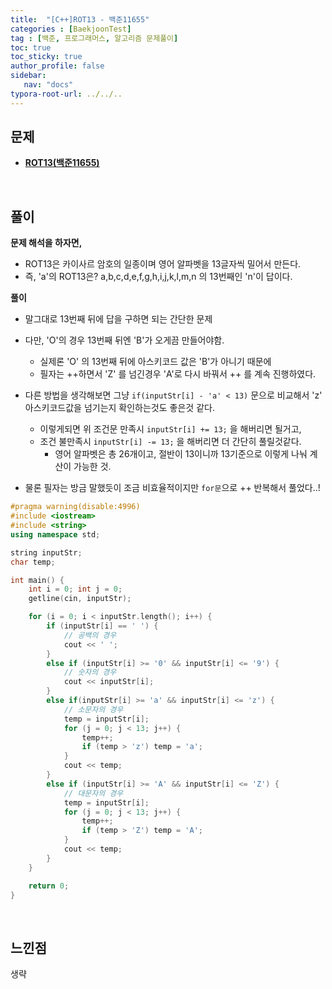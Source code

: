 ```yaml
---
title:  "[C++]ROT13 - 백준11655"
categories : [BaekjoonTest]
tag : [백준, 프로그래머스, 알고리즘 문제풀이]
toc: true
toc_sticky: true
author_profile: false
sidebar:
   nav: "docs"
typora-root-url: ../../..
---
```




## 문제

* **[ROT13(백준11655)](https://www.acmicpc.net/problem/11655)**

<br>

## 풀이

**문제 해석을 하자면,**

* ROT13은 카이사르 암호의 일종이며 영어 알파벳을 13글자씩 밀어서 만든다.
* 즉, 'a'의 ROT13은? a,b,c,d,e,f,g,h,i,j,k,l,m,n 의 13번째인 'n'이 답이다.



**풀이**

* 말그대로 13번째 뒤에 답을 구하면 되는 간단한 문제
* 다만, 'O'의 경우 13번째 뒤엔 'B'가 오게끔 만들어야함.
  * 실제론 'O' 의 13번째 뒤에 아스키코드 값은 'B'가 아니기 때문에
  * 필자는 ++하면서 'Z' 를 넘긴경우 'A'로 다시 바꿔서 ++ 를 계속 진행하였다.

* 다른 방법을 생각해보면 그냥 `if(inputStr[i] - 'a' < 13)` 문으로 비교해서 'z' 아스키코드값을 넘기는지 확인하는것도 좋은것 같다.
  * 이렇게되면 위 조건문 만족시 `inputStr[i] += 13;` 을 해버리면 될거고,
  * 조건 불만족시 `inputStr[i] -= 13;` 을 해버리면 더 간단히 풀릴것같다.
    * 영어 알파벳은 총 26개이고, 절반이 13이니까 13기준으로 이렇게 나눠 계산이 가능한 것.

* 물론 필자는 방금 말했듯이 조금 비효율적이지만 `for문`으로 ++ 반복해서 풀었다..!




```c++
#pragma warning(disable:4996)
#include <iostream>
#include <string>
using namespace std;

string inputStr;
char temp;

int main() {
	int i = 0; int j = 0;
	getline(cin, inputStr);

	for (i = 0; i < inputStr.length(); i++) {
		if (inputStr[i] == ' ') {
			// 공백의 경우
			cout << ' ';
		}
		else if (inputStr[i] >= '0' && inputStr[i] <= '9') {
			// 숫자의 경우
			cout << inputStr[i];
		}
		else if(inputStr[i] >= 'a' && inputStr[i] <= 'z') {
			// 소문자의 경우
			temp = inputStr[i];
			for (j = 0; j < 13; j++) {
				temp++;
				if (temp > 'z') temp = 'a';
			}
			cout << temp;
		}
		else if (inputStr[i] >= 'A' && inputStr[i] <= 'Z') {
			// 대문자의 경우
			temp = inputStr[i];
			for (j = 0; j < 13; j++) {
				temp++;
				if (temp > 'Z') temp = 'A';
			}
			cout << temp;
		}
	}

	return 0;
}
```

<br>

## 느낀점

생략
